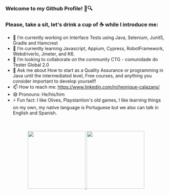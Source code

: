 
###   Welcome to my Github Profile! 🐞🔍
   
 ### Please, take a sit, let's drink a cup of ☕ while I introduce me:

- 🔭 I’m currently working on Interface Tests using Java, Selenium, Junit5, Gradle and Hamcrest
- 🌱 I’m currently learning  Javascript, Appium, Cypress, RobotFramework, WebdriverIo, Jmeter, and K6.
- 🤝 I’m looking to collaborate on  the community CTG - comunidade do Tester Global 2.0 
- 💬 Ask me about How to start as a Quality Assurance or programming in Java until the intermediated level, Free courses, and anything you consider important to develop yourself! 
- 📫 How to reach me: https://www.linkedin.com/in/henrique-calazans/
- 😄 Pronouns: He/his/him
- ⚡ Fun fact: I like Olives, Playstantion's old games, I like learning things on my own, my native language is Portuguese but we also can talk in English and Spanish.

<br/>
<br/>


<div align="center">
  <a href="https://github.com/Calazhen"> 
    <img height="180em" src="https://github-readme-stats-sigma-five.vercel.app/api?username=Calazhen&show_icons=true&theme=dark&include_all_commits=true&count_private=true"/>
    <img height="180em" src="https://github-readme-stats-sigma-five.vercel.app/api/top-langs/?username=Calazhen&layout=compact&langs_count=7&theme=dark"/>
  </a>
</div>
